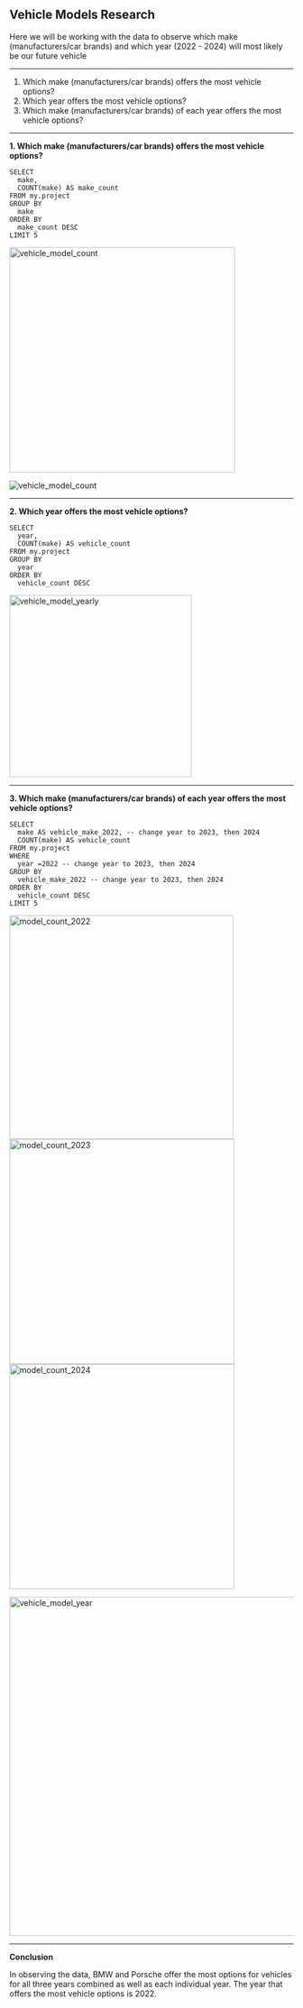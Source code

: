 ## Vehicle Models Research

Here we will be working with the data to observe which make (manufacturers/car brands) and which year (2022 - 2024) will most likely be our future vehicle

-----
1. Which make (manufacturers/car brands) offers the most vehicle options?
2. Which year offers the most vehicle options?
3. Which make (manufacturers/car brands) of each year offers the most vehicle options?

-----
**1. Which make (manufacturers/car brands) offers the most vehicle options?**

```
SELECT  
  make,
  COUNT(make) AS make_count
FROM my.project
GROUP BY
  make
ORDER BY
  make_count DESC
LIMIT 5
```
<img width="400" alt="vehicle_model_count" src="https://github.com/user-attachments/assets/50fca359-df23-4e46-a4a8-3f208be06db3">

![vehicle_model_count](https://github.com/user-attachments/assets/f851c116-16bd-4fd2-88be-7443a4bba1d4)

-----
**2. Which year offers the most vehicle options?**

```
SELECT  
  year,
  COUNT(make) AS vehicle_count
FROM my.project
GROUP BY
  year
ORDER BY
  vehicle_count DESC
```
<img width="323" alt="vehicle_model_yearly" src="https://github.com/user-attachments/assets/2a948353-dfab-4761-8203-018fc2335d0c">

-----
**3. Which make (manufacturers/car brands) of each year offers the most vehicle options?**

```
SELECT  
  make AS vehicle_make_2022, -- change year to 2023, then 2024
  COUNT(make) AS vehicle_count
FROM my.project 
WHERE
  year =2022 -- change year to 2023, then 2024
GROUP BY 
  vehicle_make_2022 -- change year to 2023, then 2024
ORDER BY
  vehicle_count DESC
LIMIT 5
```
<img width="397" alt="model_count_2022" src="https://github.com/user-attachments/assets/45a678ba-e8ea-4f2c-8014-e66beae657ad"><img width="399" alt="model_count_2023" src="https://github.com/user-attachments/assets/0e8e315b-6fc7-4bc8-9e33-4c5cc4b6218c"><img width="399" alt="model_count_2024" src="https://github.com/user-attachments/assets/0759990a-3cc9-4241-9095-833826c213de">

<img width="601" alt="vehicle_model_year" src="https://github.com/user-attachments/assets/39246d32-b79e-4b59-a7f5-5f94bd26a38c">

----
**Conclusion**

In observing the data, BMW and Porsche offer the most options for vehicles for all three years combined as well as each individual year. 
The year that offers the most vehicle options is 2022.
